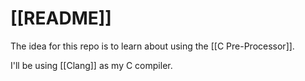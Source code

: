 # [[README]]

The idea for this repo is to learn about using the [[C Pre-Processor]].

I'll be using [[Clang]] as my C compiler.


